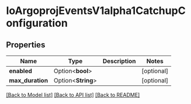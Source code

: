# IoArgoprojEventsV1alpha1CatchupConfiguration

## Properties

Name | Type | Description | Notes
------------ | ------------- | ------------- | -------------
**enabled** | Option<**bool**> |  | [optional]
**max_duration** | Option<**String**> |  | [optional]

[[Back to Model list]](../README.md#documentation-for-models) [[Back to API list]](../README.md#documentation-for-api-endpoints) [[Back to README]](../README.md)


